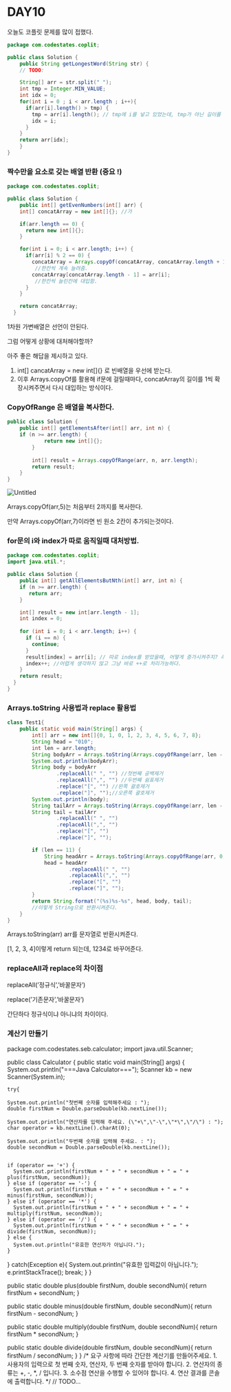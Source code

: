 # DAY10

오늘도 코플릿 문제를 많이 접했다.

```java
package com.codestates.coplit; 

public class Solution { 
	public String getLongestWord(String str) {
    // TODO:

    String[] arr = str.split(" ");
    int tmp = Integer.MIN_VALUE;
    int idx = 0;
    for(int i = 0 ; i < arr.length ; i++){
      if(arr[i].length() > tmp) {
        tmp = arr[i].length(); // tmp에 i를 넣고 있었는데, tmp가 아닌 길이를 넣어줘야한다.
        idx = i;
      }
    }
    return arr[idx];
	}
}
```

### 짝수만을 요소로 갖는 배열 반환 (중요 !)

```java
package com.codestates.coplit; 

public class Solution { 
	public int[] getEvenNumbers(int[] arr) {
    int[] concatArray = new int[]{}; //가

    if(arr.length == 0) {
      return new int[]{};
    }

    for(int i = 0; i < arr.length; i++) {
      if(arr[i] % 2 == 0) {
        concatArray = Arrays.copyOf(concatArray, concatArray.length + 1);
         //한칸씩 계속 늘려줌.
        concatArray[concatArray.length - 1] = arr[i];
         //한칸씩 늘린칸에 대입함.
      }
    }

    return concatArray;
  }
```

1차원 가변배열은 선언이 안된다.

그럼 어떻게 상황에 대처해야할까?

아주 좋은 해답을 제시하고 있다.

1. int[] cancatArray = new int[]{} 로 빈배열을 우선에 받는다.
2. 이후 Arrays.copyOf를 활용해 if문에 걸릴때마다, concatArray의 길이를 1씩 확장시켜주면서 다시 대입하는 방식이다.

### CopyOfRange 은 배열을 복사한다.

```java
public class Solution { 
	public int[] getElementsAfter(int[] arr, int n) {
    if (n >= arr.length) {
			return new int[]{};
		}
    
		int[] result = Arrays.copyOfRange(arr, n, arr.length);
		return result;
	} 
}
```
![Untitled](https://user-images.githubusercontent.com/70310271/167455212-2f6c3a19-b7c8-4030-8836-092c5ec98cb5.png)

Arrays.copyOf(arr,5)는 처음부터 2까지를 복사한다.

만약 Arrays.copyOf(arr,7)이라면 빈 원소 2칸이 추가되는것이다.

### for문의 i와 index가 따로 움직일때 대처방법.

```java
package com.codestates.coplit; 
import java.util.*;

public class Solution { 
	public int[] getAllElementsButNth(int[] arr, int n) {
    if (n >= arr.length) {
       return arr;
    }

    int[] result = new int[arr.length - 1];
    int index = 0;
		
    for (int i = 0; i < arr.length; i++) {
      if (i == n) {
        continue;
      }
      result[index] = arr[i]; // 따로 index를 받았을때, 어떻게 증가시켜주지? 라고 생각했다.
      index++; //어렵게 생각하지 않고 그냥 바로 ++로 처리가능하다.
    }
    return result;
  }
}
```

### Arrays.toString 사용법과 replace 활용법

```java
class Test1{
    public static void main(String[] args) {
        int[] arr = new int[]{0, 1, 0, 1, 2, 3, 4, 5, 6, 7, 8};
        String head = "010";
        int len = arr.length;
        String bodyArr = Arrays.toString(Arrays.copyOfRange(arr, len - 8, len - 4));
        System.out.println(bodyArr);
        String body = bodyArr
                .replaceAll(" ", "") //첫번째 공백제거
                .replaceAll(",", "") //두번째 쉼표제거
                .replace("[", "") //왼쪽 괄호제거
                .replace("]", "");//오른쪽 괄호제거
        System.out.println(body);
        String tailArr = Arrays.toString(Arrays.copyOfRange(arr, len - 4, len));
        String tail = tailArr
                .replaceAll(" ", "")
                .replaceAll(",", "")
                .replace("[", "")
                .replace("]", "");

        if (len == 11) {
            String headArr = Arrays.toString(Arrays.copyOfRange(arr, 0, 3));
            head = headArr
                    .replaceAll(" ", "")
                    .replaceAll(",", "")
                    .replace("[", "")
                    .replace("]", "");
        }
        return String.format("(%s)%s-%s", head, body, tail);
        //이렇게 String으로 반환시켜준다.
    }
}
```

Arrays.toString(arr) arr를 문자열로 반환시켜준다.

[1, 2, 3, 4]이렇게 return 되는데, 1234로 바꾸어준다.

### replaceAll과 replace의 차이점

replaceAll(’정규식’,’바꿀문자’)

replace(’기존문자’,’바꿀문자’)

간단하다 정규식이냐 아니냐의 차이이다.


### 계산기 만들기

package com.codestates.seb.calculator;
import java.util.Scanner;


public class Calculator {
  public static void main(String[] args) {
    System.out.println("===Java Calculator===");
    Scanner kb = new Scanner(System.in);

    try{

    System.out.println("첫번째 숫자를 입력해주세요 : ");
    double firstNum = Double.parseDouble(kb.nextLine());

    System.out.println("연산자를 입력해 주세요. (\"+\",\"-\",\"*\",\"/\") : ");
    char operator = kb.nextLine().charAt(0);

    System.out.println("두번째 숫자를 입력해 주세요. : ");
    double secondNum = Double.parseDouble(kb.nextLine());


    if (operator == '+') {
      System.out.println(firstNum + " + " + secondNum + " = " + plus(firstNum, secondNum));
    } else if (operator == '-') {
      System.out.println(firstNum + " + " + secondNum + " = " + minus(firstNum, secondNum));
    } else if (operator == '*') {
      System.out.println(firstNum + " + " + secondNum + " = " + multiply(firstNum, secondNum));
    } else if (operator == '/') {
      System.out.println(firstNum + " + " + secondNum + " = " + divide(firstNum, secondNum));
    } else {
      System.out.println("유효한 연산자가 아닙니다.");
    }

  } catch(Exception e){
      System.out.println("유효한 입력값이 아닙니다.");
      e.printStackTrace();
      break;
    }
}

  public static double plus(double firstNum, double secondNum){
    return firstNum + secondNum;
  }

  public static double minus(double firstNum, double secondNum){
    return firstNum - secondNum;
  }

  public static double multiply(double firstNum, double secondNum){
    return firstNum * secondNum;
  }

  public static double divide(double firstNum, double secondNum){
    return firstNum / secondNum;
  }
}
      /*
          요구 사항에 따라 간단한 계산기를 만들어주세요.
          1. 사용자의 입력으로 첫 번째 숫자, 연산자, 두 번째 숫자를 받아야 합니다.
          2. 연산자의 종류는 +, -, *, / 입니다.
          3. 소수점 연산을 수행할 수 있어야 합니다.
          4. 연산 결과를 콘솔에 출력합니다.
      */
// TODO...



